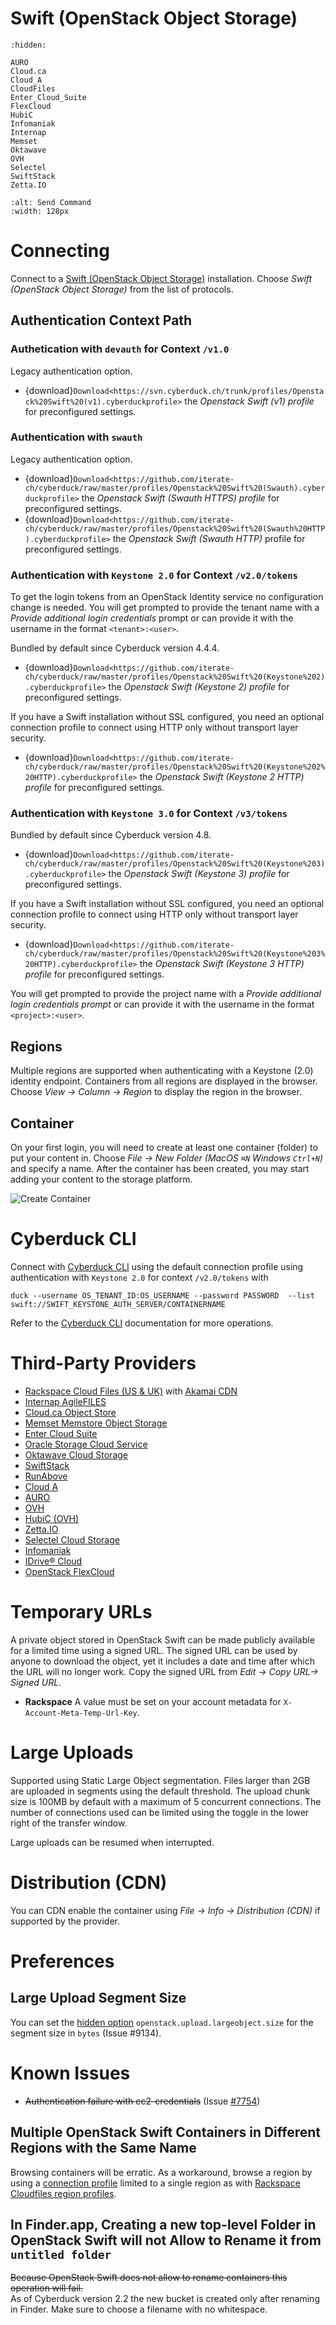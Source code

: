 Swift (OpenStack Object Storage)
===

```{toctree}
:hidden:

AURO
Cloud.ca
Cloud_A
CloudFiles
Enter_Cloud_Suite
FlexCloud
HubiC
Infomaniak
Internap
Memset
Oktawave
OVH
Selectel
SwiftStack
Zetta.IO
```

```{image} _images/swift.png
:alt: Send Command
:width: 128px
```

# Connecting

Connect to a [Swift (OpenStack Object Storage)](https://docs.openstack.org/xena/) installation. Choose *Swift (OpenStack Object Storage)* from the list of protocols.

## Authentication Context Path

### Authetication with `devauth` for Context `/v1.0`

Legacy authentication option.

- {download}`Download<https://svn.cyberduck.ch/trunk/profiles/Openstack%20Swift%20(v1).cyberduckprofile>` the *Openstack Swift (v1) profile* for preconfigured settings.

### Authentication with `swauth`

Legacy authentication option.

- {download}`Download<https://github.com/iterate-ch/cyberduck/raw/master/profiles/Openstack%20Swift%20(Swauth).cyberduckprofile>` the *Openstack Swift (Swauth HTTPS) profile* for preconfigured settings.
- {download}`Download<https://github.com/iterate-ch/cyberduck/raw/master/profiles/Openstack%20Swift%20(Swauth%20HTTP).cyberduckprofile>` the *Openstack Swift (Swauth HTTP)* profile for preconfigured settings.

### Authentication with `Keystone 2.0` for Context `/v2.0/tokens`

To get the login tokens from an OpenStack Identity service no configuration change is needed. You will get prompted to provide the tenant name with a *Provide additional login credentials* prompt or can provide it with the username in the format `<tenant>:<user>`.

Bundled by default since Cyberduck version 4.4.4.

- {download}`Download<https://github.com/iterate-ch/cyberduck/raw/master/profiles/Openstack%20Swift%20(Keystone%202).cyberduckprofile>` the *Openstack Swift (Keystone 2) profile* for preconfigured settings.

If you have a Swift installation without SSL configured, you need an optional connection profile to connect using HTTP only without transport layer security.

- {download}`Download<https://github.com/iterate-ch/cyberduck/raw/master/profiles/Openstack%20Swift%20(Keystone%202%20HTTP).cyberduckprofile>` the *Openstack Swift (Keystone 2 HTTP) profile* for preconfigured settings.

### Authentication with `Keystone 3.0` for Context `/v3/tokens`

Bundled by default since Cyberduck version 4.8.

- {download}`Download<https://github.com/iterate-ch/cyberduck/raw/master/profiles/Openstack%20Swift%20(Keystone%203).cyberduckprofile>` the *Openstack Swift (Keystone 3) profile* for preconfigured settings.

If you have a Swift installation without SSL configured, you need an optional connection profile to connect using HTTP only without transport layer security.

- {download}`Download<https://github.com/iterate-ch/cyberduck/raw/master/profiles/Openstack%20Swift%20(Keystone%203%20HTTP).cyberduckprofile>` the *Openstack Swift (Keystone 3 HTTP) profile* for preconfigured settings.

You will get prompted to provide the project name with a *Provide additional login credentials prompt* or can provide it with the username in the format `<project>:<user>`.

## Regions

Multiple regions are supported when authenticating with a Keystone (2.0) identity endpoint. Containers from all regions are displayed in the browser. Choose *View → Column → Region* to display the region in the browser.

## Container

On your first login, you will need to create at least one container (folder) to put your content in. Choose *File → New Folder (MacOS `⌘N` Windows `Ctrl+N`)* and specify a name. After the container has been created, you may start adding your content to the storage platform.

![Create Container](_images/Create_Container.png)

# Cyberduck CLI

Connect with [Cyberduck CLI](https://duck.sh/) using the default connection profile using authentication with `Keystone 2.0` for context `/v2.0/tokens` with

	duck --username OS_TENANT_ID:OS_USERNAME --password PASSWORD  --list swift://SWIFT_KEYSTONE_AUTH_SERVER/CONTAINERNAME

Refer to the [Cyberduck CLI](../../CLI/index) documentation for more operations.

# Third-Party Providers

- [Rackspace Cloud Files (US & UK)](CloudFiles) with [Akamai CDN](../../CDN/Akamai)
- [Internap AgileFILES](Internap)
- [Cloud.ca Object Store](Cloud.ca)
- [Memset Memstore Object Storage](Memset)
- [Enter Cloud Suite](Enter_Cloud_Suite)
- [Oracle Storage Cloud Service](../S3/Oracle_Cloud#oci-object-storage-classic)
- [Oktawave Cloud Storage](Oktawave)
- [SwiftStack](SwiftStack)
- [RunAbove](https://runabove.readthedocs.io/en/latest/en/-posts/2014-04-22-how-to-use-cyberduck-with-openstack-swift/)
- [Cloud A](Cloud_A)
- [AURO](AURO)
- [OVH](OVH)
- [HubiC (OVH)](HubiC)
- [Zetta.IO](Zetta.IO)
- [Selectel Cloud Storage](Selectel)
- [Infomaniak](Infomaniak)
- [IDrive® Cloud](../S3/IDrive_Cloud#open-stack-swift)
- [OpenStack FlexCloud](FlexCloud)

# Temporary URLs

A private object stored in OpenStack Swift can be made publicly available for a limited time using a signed URL. The signed URL can be used by anyone to download the object, yet it includes a date and time after which the URL will no longer work. Copy the signed URL from *Edit → Copy URL→ Signed URL*.

- **Rackspace** A value must be set on your account metadata for `X-Account-Meta-Temp-Url-Key`.

# Large Uploads

Supported using Static Large Object segmentation. Files larger than 2GB are uploaded in segments using the default threshold. The upload chunk size is 100MB by default with a maximum of 5 concurrent connections. The number of connections used can be limited using the toggle in the lower right of the transfer window.

Large uploads can be resumed when interrupted.

# Distribution (CDN)

You can CDN enable the container using *File → Info → Distribution (CDN)* if supported by the provider.

# Preferences

## Large Upload Segment Size

You can set the [hidden option](../../Cyberduck/Preferences#hidden-configuration-option) `openstack.upload.largeobject.size` for the segment size in `bytes` (Issue #9134).

# Known Issues

- <del>Authentication failure with ec2-credentials</del> (Issue [#7754](https://trac.cyberduck.io/ticket/7754))

## Multiple OpenStack Swift Containers in Different Regions with the Same Name

Browsing containers will be erratic. As a workaround, browse a region by using a [connection profile](../../Cyberduck/Profiles) limited to a single region as with [Rackspace Cloudfiles region profiles](CloudFiles#profiles-for-a-single-region).

## In Finder.app, Creating a new top-level Folder in OpenStack Swift will not Allow to Rename it from `untitled folder`

<del>Because OpenStack Swift does not allow to rename containers this operation will fail.</del></br>As of Cyberduck version 2.2 the new bucket is created only after renaming in Finder. Make sure to choose a filename with no whitespace.